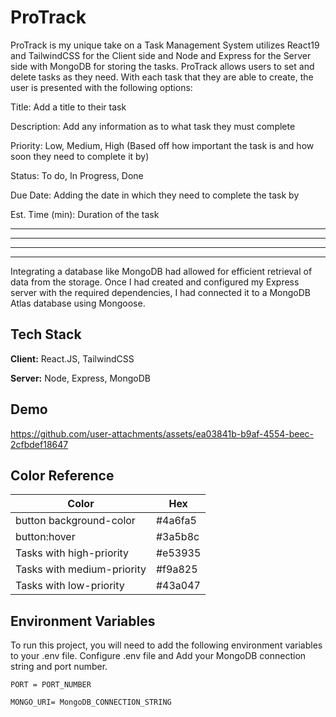 
# ProTrack

ProTrack is my unique take on a Task Management System utilizes React19 and TailwindCSS for the Client side and Node and Express for the Server side with MongoDB for storing the tasks. ProTrack allows users to set and delete tasks as they need. With each task that they are able to create, the user is presented with the following options:

Title: Add a title to their task

Description: Add any information as to what task they must complete 

Priority: Low, Medium, High (Based off how important the task is and how soon
they need to complete it by)

Status: To do, In Progress, Done

Due Date: Adding the date in which they need to complete the task by

Est. Time (min): Duration of the task

----------
----------
----------
----------
Integrating a database like MongoDB had allowed for efficient retrieval of data from the storage. Once I had created and configured my Express server with the required dependencies, I had connected it to a MongoDB Atlas database using Mongoose. 



## Tech Stack

**Client:** React.JS, TailwindCSS

**Server:** Node, Express, MongoDB


## Demo


https://github.com/user-attachments/assets/ea03841b-b9af-4554-beec-2cfbdef18647



## Color Reference

| Color             | Hex                                                                |
| ----------------- | ------------------------------------------------------------------ |
| button background-color| #4a6fa5
| button:hover | #3a5b8c
| Tasks with high-priority | #e53935
| Tasks with medium-priority | #f9a825
| Tasks with low-priority | #43a047




## Environment Variables

To run this project, you will need to add the following environment variables to your .env file. Configure .env file and Add your MongoDB connection string and port number.

`PORT = PORT_NUMBER`


`MONGO_URI= MongoDB_CONNECTION_STRING
`





